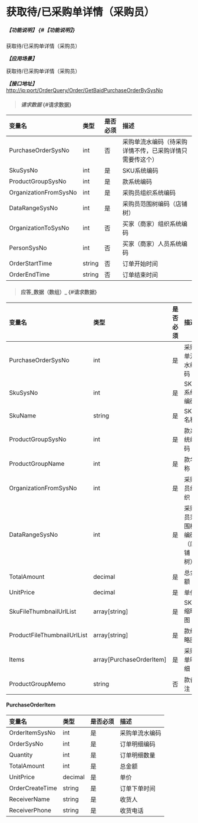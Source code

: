 # 获取待/已采购单详情（采购员）

##### _【功能说明】_ {#【功能说明】}

获取待/已采购单详情（采购员）

_**【应用场景】**_

获取待/已采购单详情（采购员）

_**【接口地址】**_  
[http://ip:port/OrderQuery/Order/GetBaidPurchaseOrderBySysNo](http://ip:port/OrderQuery/Order/GetBaidPurchaseOrderBySysNo)

> #### _请求数据_ {#请求数据}

| 变量名 | 类型 | 是否必须 | 描述 |
| :--- | :--- | :--- | :--- |
| PurchaseOrderSysNo | int | 否 | 采购单流水编码（待采购详情不传，已采购详情只需要传这个） |
| SkuSysNo | int | 是 | SKU系统编码 |
| ProductGroupSysNo| int | 是 | 款系统编码 |
| OrganizationFromSysNo | int | 是 | 采购员组织系统编码 |
| DataRangeSysNo | int | 是 | 采购员范围树编码（店铺树） |
| OrganizationToSysNo | int | 否 | 买家（商家）组织系统编码 |
| PersonSysNo | int | 否 | 买家（商家）人员系统编码 |
| OrderStartTime | string | 否 | 订单开始时间 |
| OrderEndTime | string | 否 | 订单结束时间 |

> #### 应答_数据（数组）_ {#请求数据}

| 变量名 | 类型 | 是否必须 | 描述 |
| :--- | :--- | :--- | :--- |
| PurchaseOrderSysNo | int | 是 | 采购单流水编码 |
| SkuSysNo | int | 是 | SKU系统编码 |
| SkuName | string | 是 | SKU名称 |
| ProductGroupSysNo | int | 是 | 款系统编码 |
| ProductGroupName | int | 是 | 款名称 |
| OrganizationFromSysNo | int | 是 | 采购员组织 |
| DataRangeSysNo | int | 是 | 采购员范围树编码（店铺树） |
| TotalAmount | decimal | 是 | 总金额 |
| UnitPrice | decimal | 是 | 单价 |
| SkuFileThumbnailUrlList | array\[string\] | 是 | SKU缩略图 |
| ProductFileThumbnailUrlList | array\[string\] | 是 | 款缩略图 |
| Items | array\[PurchaseOrderItem\] | 是 | 采购单明细 |
| ProductGroupMemo | string | 否 | 款备注 |

#### PurchaseOrderItem

| 变量名 | 类型 | 是否必须 | 描述 |
| :--- | :--- | :--- | :--- |
| OrderItemSysNo | int | 是 | 采购单流水编码 |
| OrderSysNo | int | 是 | 订单明细编码 |
| Quantity | int | 是 | 订单明细数量 |
| TotalAmount | int | 是 | 总金额 |
| UnitPrice | decimal | 是 | 单价 |
| OrderCreateTime | string | 是 | 订单下单时间 |
| ReceiverName | string | 是 | 收货人 |
| ReceiverPhone | string | 是 | 收货电话 |



